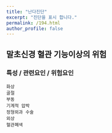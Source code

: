 ```yaml
---
title: "난다진단"
excerpt: "진단을 표시 합니다."
permalink: /194.html
author_profile: false
---
```

## 말초신경 혈관 기능이상의 위험



### 특성 / 관련요인 / 위험요인

>   

    화상
    골절
    부동
    기계적 압박
    정형외과 수술
    외상
    혈관폐색
